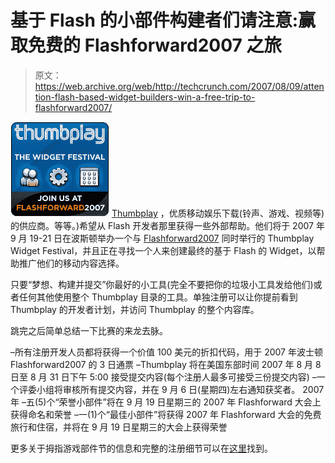 # 基于 Flash 的小部件构建者们请注意:赢取免费的 Flashforward2007  之旅

> 原文：<https://web.archive.org/web/http://techcrunch.com/2007/08/09/attention-flash-based-widget-builders-win-a-free-trip-to-flashforward2007/>

![thumbplay-widget-festival.jpg](img/f5362a6e70fc668f7ef9fe8856ca2398.png) [Thumbplay](https://web.archive.org/web/20140416101306/http://www.thumbplay.com/) ，优质移动娱乐下载(铃声、游戏、视频等)的供应商。等等。)希望从 Flash 开发者那里获得一些外部帮助。他们将于 2007 年 9 月 19-21 日在波斯顿举办一个与 [Flashforward2007](https://web.archive.org/web/20140416101306/http://www.flashforwardconference.com/) 同时举行的 Thumbplay Widget Festival，并且正在寻找一个人来创建最终的基于 Flash 的 Widget，以帮助推广他们的移动内容选择。

只要“梦想、构建并提交”你最好的小工具(完全不要把你的垃圾小工具发给他们)或者任何其他使用整个 Thumbplay 目录的工具。单独注册可以让你提前看到 Thumbplay 的开发者计划，并访问 Thumbplay 的整个内容库。

跳完之后简单总结一下比赛的来龙去脉。

–所有注册开发人员都将获得一个价值 100 美元的折扣代码，用于 2007 年波士顿 Flashforward2007 的 3 日通票
–Thumbplay 将在美国东部时间 2007 年 8 月 8 日至 8 月 31 日下午 5:00 接受提交内容(每个注册人最多可接受三份提交内容)
–一个评委小组将审核所有提交内容，并在 9 月 6 日(星期四)左右通知获奖者。 2007 年
–五(5)个“荣誉小部件”将在 9 月 19 日星期三的 2007 年 Flashforward 大会上获得命名和荣誉
–一(1)个“最佳小部件”将获得 2007 年 Flashforward 大会的免费旅行和住宿，并将在 9 月 19 日星期三的大会上获得荣誉

更多关于拇指游戏部件节的信息和完整的注册细节可以在[这里](https://web.archive.org/web/20140416101306/http://partners.thumbplay.com/page/widget_festival)找到。